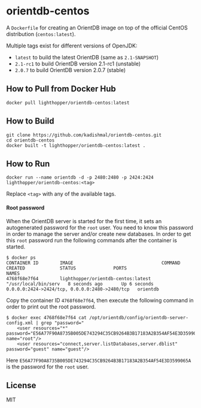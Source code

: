 # orientdb-centos

A `Dockerfile` for creating an OrientDB image on top of the official CentOS distribution (`centos:latest`).

Multiple tags exist for different versions of OpenJDK:

- `latest` to build the latest OrientDB (same as `2.1-SNAPSHOT`)
- `2.1-rc1` to build OrientDB version 2.1-rc1 (unstable)
- `2.0.7` to build OrientDB version 2.0.7 (stable)

## How to Pull from Docker Hub

    docker pull lighthopper/orientdb-centos:latest

## How to Build

    git clone https://github.com/kadishmal/orientdb-centos.git
    cd orientdb-centos
    docker built -t lighthopper/orientdb-centos:latest .

## How to Run

    docker run --name orientdb -d -p 2480:2480 -p 2424:2424 lighthopper/orientdb-centos:<tag>

Replace `<tag>` with any of the available tags.

#### Root password

When the OrientDB server is started for the first time, it sets an autogenerated password
for the `root` user. You need to know this password in order to manage the server and/or
create new databases. In order to get this `root` password run the following commands
after the container is started.

    $ docker ps
    CONTAINER ID        IMAGE                                 COMMAND                CREATED             STATUS              PORTS                                            NAMES
    4768f68e7f64        lighthopper/orientdb-centos:latest   "/usr/local/bin/serv   8 seconds ago       Up 6 seconds        0.0.0.0:2424->2424/tcp, 0.0.0.0:2480->2480/tcp   orientdb

Copy the container ID `4768f68e7f64`, then execute the following command in order to print out the root password.

    $ docker exec 4768f68e7f64 cat /opt/orientdb/config/orientdb-server-config.xml | grep "password="
        <user resources="*" password="E56A77F90A8735B005DE743294C35CB9264B3B17183A2B354AF54E3D3599065A" name="root"/>
        <user resources="connect,server.listDatabases,server.dblist" password="guest" name="guest"/>

Here `E56A77F90A8735B005DE743294C35CB9264B3B17183A2B354AF54E3D3599065A` is the password for the `root` user.

## License

MIT